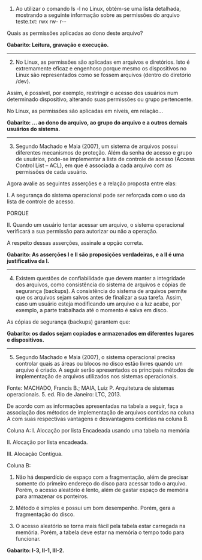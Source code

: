 1) Ao utilizar o comando ls -l no Linux, obtém-se uma lista detalhada, mostrando a seguinte informação sobre as permissões do arquivo teste.txt: rwx rw- r--

Quais as permissões aplicadas ao dono deste arquivo?

**Gabarito: Leitura, gravação e execução.**

---

2) No Linux, as permissões são aplicadas em arquivos e diretórios. Isto é extremamente eficaz e engenhoso porque mesmo os dispositivos no Linux são representados como se fossem arquivos (dentro do diretório /dev).

Assim, é possível, por exemplo, restringir o acesso dos usuários num determinado dispositivo, alterando suas permissões ou grupo pertencente.

No Linux, as permissões são aplicadas em níveis, em relação...

**Gabarito: ... ao dono do arquivo, ao grupo do arquivo e a outros demais usuários do sistema.**

---

3) Segundo Machado e Maia (2007), um sistema de arquivos possui diferentes mecanismos de proteção. Além da senha de acesso e grupo de usuários, pode-se implementar a lista de controle de acesso (Access Control List – ACL), em que é associada a cada arquivo com as permissões de cada usuário.

Agora avalie as seguintes asserções e a relação proposta entre elas:

I. A segurança do sistema operacional pode ser reforçada com o uso da lista de controle de acesso.

PORQUE

II. Quando um usuário tentar acessar um arquivo, o sistema operacional verificará a sua permissão para autorizar ou não a operação.

A respeito dessas asserções, assinale a opção correta.

**Gabarito: As asserções I e II são proposições verdadeiras, e a II é uma justificativa da I.**

---

4) Existem questões de confiabilidade que devem manter a integridade dos arquivos, como consistência do sistema de arquivos e cópias de segurança (backups). A consistência do sistema de arquivos permite que os arquivos sejam salvos antes de finalizar a sua tarefa. Assim, caso um usuário esteja modificando um arquivo e a luz acabe, por exemplo, a parte trabalhada até o momento é salva em disco. 

As cópias de segurança (backups) garantem que:

**Gabarito: os dados sejam copiados e armazenados em diferentes lugares e dispositivos.**

---

5) Segundo Machado e Maia (2007), o sistema operacional precisa controlar quais as áreas ou blocos no disco estão livres quando um arquivo é criado. A seguir serão apresentados os principais métodos de implementação de arquivos utilizados nos sistemas operacionais.

Fonte: MACHADO, Francis B.; MAIA, Luiz P. Arquitetura de sistemas operacionais. 5. ed. Rio de Janeiro: LTC, 2013.

De acordo com as informações apresentadas na tabela a seguir, faça a associação dos métodos de implementação de arquivos contidas na coluna A com suas respectivas vantagens e desvantagens contidas na coluna B.

Coluna A:
I. Alocação por lista Encadeada usando uma tabela na memória

II. Alocação por lista encadeada.

III. Alocação Contígua.

Coluna B:
1. Não há desperdício de espaço com a fragmentação, além de precisar somente do primeiro endereço do disco para acessar todo o arquivo. Porém, o acesso aleatório é lento, além de gastar espaço de memória para armazenar os ponteiros.

2. Método é simples e possui um bom desempenho. Porém, gera a fragmentação do disco.

3. O acesso aleatório se torna mais fácil pela tabela estar carregada na memória. Porém, a tabela deve estar na memória o tempo todo para funcionar.

**Gabarito: I-3, II-1, III-2.**